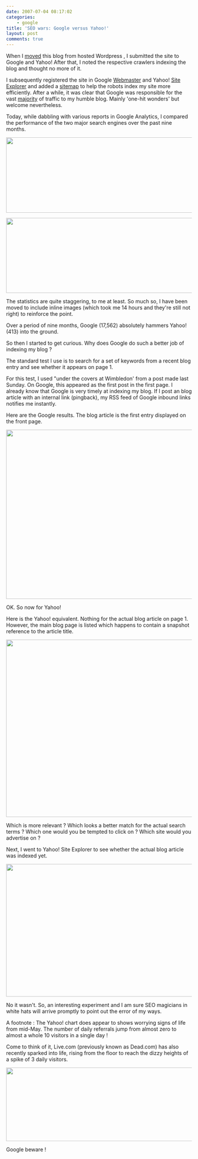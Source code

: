 ```yaml
---
date: 2007-07-04 08:17:02
categories:
    - google
title: 'SEO wars: Google versus Yahoo!'
layout: post
comments: true
---
```

When I
[moved](http://www.nbrightside.com/blog/2006/09/30/from-wordpresscom-to-wordpressorg/)
this blog from hosted Wordpress , I submitted the site to Google and
Yahoo! After that, I noted the respective crawlers indexing the blog and
thought no more of it.

I subsequently registered the site in Google
[Webmaster](http://www.google.co.uk/webmasters/) and Yahoo! [Site
Explorer](http://siteexplorer.search.yahoo.com/) and added a
[sitemap](http://www.arnebrachhold.de/2005/06/05/google-sitemaps-generator-v2-final)
to help the robots index my site more efficiently. After a while, it was
clear that Google was responsible for the vast
[majority](http://www.nbrightside.com/blog/2006/10/30/the-only-search-engine-in-town/)
of traffic to my humble blog. Mainly 'one-hit wonders' but welcome nevertheless.

Today, while dabbling with various reports in Google Analytics, I
compared the performance of the two major search engines over the past
nine months. 

<a href="http://picasaweb.google.com/lh/photo/SYWCIim4a--KYivmellNjA?feat=embedwebsite"><img src="http://lh6.ggpht.com/_l2uGy1RGCiE/TRDZCRxU4qI/AAAAAAAABq0/m680c8Bnktk/s640/google-small.JPG" height="204" width="640" /></a>

<a href="http://picasaweb.google.com/lh/photo/-2J4tiFwC2n_iADHNKcKUA?feat=embedwebsite"><img src="http://lh5.ggpht.com/_l2uGy1RGCiE/TRDa2T3HvEI/AAAAAAAABrI/N7kvPdwnAFw/s640/yahoo-small.JPG" height="203" width="640" /></a>

The statistics are quite staggering, to me at least. So much so, I have
been moved to include inline images (which took me 14 hours and they're
still not right) to reinforce the point.

Over a period of nine months, Google (17,562) absolutely hammers Yahoo!
(413) into the ground.

So then I started to get curious. Why does Google do such a better job
of indexing my blog ?

The standard test I use is to search for a set of keywords from a recent
blog entry and see whether it appears on page 1.

For this test, I used "under the covers at Wimbledon' from a post made
last Sunday. On Google, this appeared as the first post in the first
page. I already know that Google is very timely at indexing my blog. If
I post an blog article with an internal link (pingback), my RSS feed of
Google inbound links notifies me instantly.

Here are the Google results. The blog article is the first entry
displayed on the front page. 

<a title="Google Search" href="http://picasaweb.google.com/lh/photo/n_vPShQQrf_yXFou9ECU6A?feat=embedwebsite"><img src="http://lh4.ggpht.com/_l2uGy1RGCiE/TRDZCNmrpII/AAAAAAAABqw/XaLaICgL5bM/s640/google-search.JPG" height="458" width="640" /></a>

OK. So now for Yahoo!

Here is the Yahoo! equivalent. Nothing for the actual blog article on
page 1. However, the main blog page is listed which happens to contain a
snapshot reference to the article title.

<a href="http://picasaweb.google.com/lh/photo/Cec2MxTqRA4D1KE9QRy6uw?feat=embedwebsite"><img src="http://lh3.ggpht.com/_l2uGy1RGCiE/TRDZEmtoyhI/AAAAAAAABrA/uhFwRrsnNSo/s640/yahoo-search.JPG" height="480" width="640" /></a>

Which is more relevant ? Which looks a better match for the actual
search terms ? Which one would you be tempted to click on ? Which site
would you advertise on ? 

Next, I went to Yahoo! Site Explorer to see whether the actual blog
article was indexed yet. 

<a href="http://picasaweb.google.com/lh/photo/7r2jm9cdaXmM7kWMp6an4A?feat=embedwebsite"><img src="http://lh4.ggpht.com/_l2uGy1RGCiE/TRDZERA2zVI/AAAAAAAABq8/eqhnTlXz4IM/s640/yahoo-missing.JPG" height="359" width="640" /></a>

No it wasn't. So, an interesting experiment and I am sure SEO magicians
in white hats will arrive promptly to point out the error of my ways.

A footnote : The Yahoo! chart does appear to shows worrying signs of
life from mid-May. The number of daily referrals jump from almost zero
to almost a whole 10 visitors in a single day !

Come to think of it, Live.com (previously known as Dead.com) has also
recently sparked into life, rising from the floor to reach the dizzy
heights of a spike of 3 daily visitors. 

<a title="Live Search" href="http://picasaweb.google.com/lh/photo/-LsuuE19OLcoqVoJ7_rmhQ?feat=embedwebsite"><img src="http://lh3.ggpht.com/_l2uGy1RGCiE/TRDZCly8xJI/AAAAAAAABq4/OJEqiuxaRiE/s640/live-search.JPG" height="199" width="640" /></a>

Google beware !
